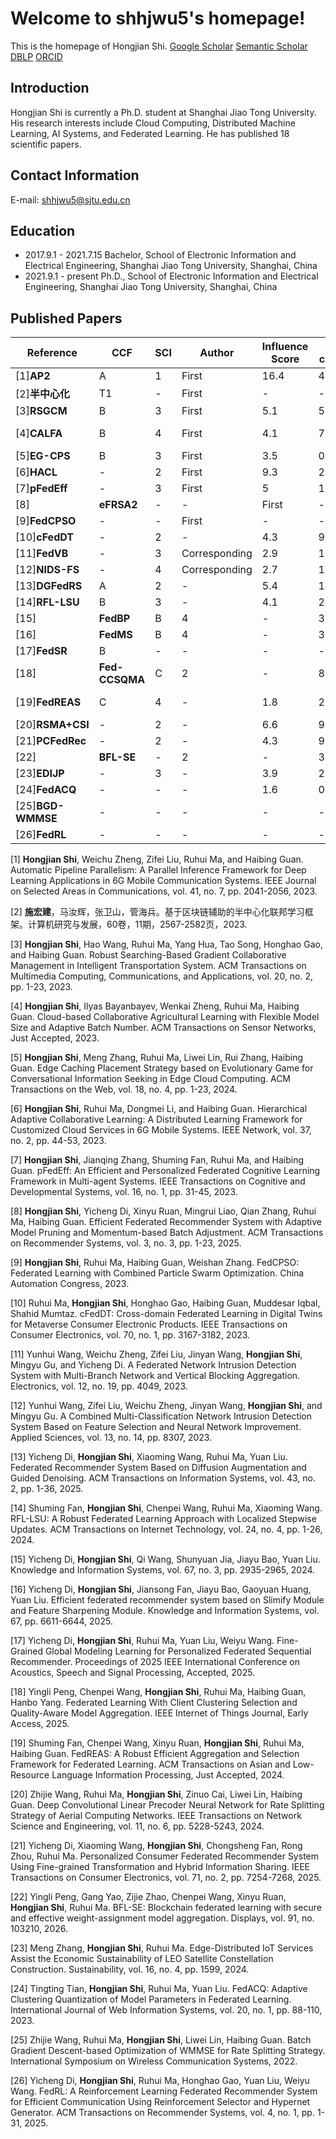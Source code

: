 # Welcome to shhjwu5's homepage!

This is the homepage of Hongjian Shi.
[Google Scholar](https://scholar.google.com/citations?user=wMJVGfAAAAAJ)  [Semantic Scholar](https://www.semanticscholar.org/author/Hongjian-Shi/2112515196)  [DBLP](https://dblp.org/pid/18/5755.html)  [ORCID](https://orcid.org/0000-0003-0743-7806)

## Introduction

Hongjian Shi is currently a Ph.D. student at Shanghai Jiao Tong University. His research interests include Cloud Computing, Distributed Machine Learning, AI Systems, and Federated Learning. He has published 18 scientific papers.

## Contact Information

E-mail: shhjwu5@sjtu.edu.cn

## Education

- 2017.9.1 - 2021.7.15 Bachelor, School of Electronic Information and Electrical Engineering, Shanghai Jiao Tong University, Shanghai, China
- 2021.9.1 - present Ph.D., School of Electronic Information and Electrical Engineering, Shanghai Jiao Tong University, Shanghai, China

## Published Papers

|Reference|CCF|SCI|Author|Influence Score|Self citation|link|Status|
| ---- | ---- | ---- | ---- | ---- | ---- | ---- | ---- |
|[1]**AP2**|A|1|First|16.4|4.30%|[link](https://doi.org/10.1109/JSAC.2023.3280970)|Published|
|[2]**半中心化**|T1|-|First|-|-|[link](https://doi.org/10.7544/issn1000-1239.202330286)|Published|
|[3]**RSGCM**|B|3|First|5.1|5.90%|[link](https://doi.org/10.1145/3549939)|Published|
|[4]**CALFA**|B|4|First|4.1|7.30%|[link](https://dl.acm.org/doi/abs/10.1145/3628431)|Just Accepted|
|[5]**EG-CPS**|B|3|First|3.5|0.00%|[link](https://dl.acm.org/doi/abs/10.1145/3624985)|Published|
|[6]**HACL**|-|2|First|9.3|2.20%|[link](https://doi.org/10.1109/MNET.001.2200382)|Published|
|[7]**pFedEff**|-|3|First|5|10.00%|[link](https://doi.org/10.1109/TCDS.2023.3288985)|Published|
|[8]|**eFRSA2**|-|-|First|-|-|[link](https://dl.acm.org/doi/10.1145/3704267)|Published|
|[9]**FedCPSO**|-|-|First|-|-|[link](http://dx.doi.org/10.1109/CAC59555.2023.10451632)|Published|
|[10]**cFedDT**|-|2|-|4.3|9.30%|[link](http://dx.doi.org/10.1109/TCE.2023.3327010)|Published|
|[11]**FedVB**|-|3|Corresponding|2.9|10.30%|[link](https://doi.org/10.3390/electronics12194049)|Published|
|[12]**NIDS-FS**|-|4|Corresponding|2.7|11.10%|[link](https://doi.org/10.3390/app13148307)|Published|
|[13]**DGFedRS**|A|2|-|5.4|14.80%|[link](https://dl.acm.org/doi/10.1145/3688570)|Published|
|[14]**RFL-LSU**|B|3|-|4.1|2.40%|[link](https://dl.acm.org/doi/abs/10.1145/3690822)|Published|
|[15]|**FedBP**|B|4|-|3.1|6.50%|[link](https://dl.acm.org/doi/10.1007/s10115-024-02316-y)|Published|
|[16]|**FedMS**|B|4|-|3.1|6.50%|[link](https://link.springer.com/article/10.1007/s10115-025-02433-2)|Published|
|[17]**FedSR**|B|-|-|-|-|[link](https://doi.org/10.1109/ICASSP49660.2025.10889033)|Accepted|
|[18]|**Fed-CCSQMA**|C|2|-|8.9|15.70%|[link](https://doi.org/10.1109/JIOT.2025.3572901)|Early Access|
|[19]**FedREAS**|C|4|-|1.8|22.20%|[link](https://doi.org/10.1145/3670689)|Just Accepted|
|[20]**RSMA+CSI**|-|2|-|6.6|9.10%|[link](http://dx.doi.org/10.1109/TNSE.2024.3357104)|Published|
|[21]**PCFedRec**|-|2|-|4.3|9.30%|[link](https://doi.org/10.1109/TCE.2025.3526427)|Published|
|[22]|**BFL-SE**|-|2|-|3.4|20.60%|[link](https://doi.org/10.1016/j.displa.2025.103210)|Published|
|[23]**EDIJP**|-|3|-|3.9|20.50%|[link](http://dx.doi.org/10.3390/su16041599)|Published|
|[24]**FedACQ**|-|-|-|1.6|0.00%|[link](http://dx.doi.org/10.1108/IJWIS-08-2023-0128)|Published|
|[25]**BGD-WMMSE**|-|-|-|-|-|[link](http://dx.doi.org/10.1109/ISWCS56560.2022.9940341)|Published|
|[26]**FedRL**|-|-|-|-|-|[link](https://doi.org/10.1145/3682076)|Published|


[1] **Hongjian Shi**, Weichu Zheng, Zifei Liu, Ruhui Ma, and Haibing Guan. Automatic Pipeline Parallelism: A Parallel Inference Framework for Deep Learning Applications in 6G Mobile Communication Systems. IEEE Journal on Selected Areas in Communications, vol. 41, no. 7, pp. 2041-2056, 2023. 

[2] **施宏建**，马汝辉，张卫山，管海兵。基于区块链辅助的半中心化联邦学习框架。计算机研究与发展，60卷，11期，2567-2582页，2023.

[3] **Hongjian Shi**, Hao Wang, Ruhui Ma, Yang Hua, Tao Song, Honghao Gao, and Haibing Guan. Robust Searching-Based Gradient Collaborative Management in Intelligent Transportation System. ACM Transactions on Multimedia Computing, Communications, and Applications, vol. 20, no. 2, pp. 1-23, 2023. 

[4] **Hongjian Shi**, Ilyas Bayanbayev, Wenkai Zheng, Ruhui Ma, Haibing Guan. Cloud-based Collaborative Agricultural Learning with Flexible Model Size and Adaptive Batch Number. ACM Transactions on Sensor Networks, Just Accepted, 2023. 

[5] **Hongjian Shi**, Meng Zhang, Ruhui Ma, Liwei Lin, Rui Zhang, Haibing Guan. Edge Caching Placement Strategy based on Evolutionary Game for Conversational Information Seeking in Edge Cloud Computing. ACM Transactions on the Web, vol. 18, no. 4, pp. 1-23, 2024. 

[6] **Hongjian Shi**, Ruhui Ma, Dongmei Li, and Haibing Guan. Hierarchical Adaptive Collaborative Learning: A Distributed Learning Framework for Customized Cloud Services in 6G Mobile Systems. IEEE Network, vol. 37, no. 2, pp. 44-53, 2023. 

[7] **Hongjian Shi**, Jianqing Zhang, Shuming Fan, Ruhui Ma, and Haibing Guan. pFedEff: An Efficient and Personalized Federated Cognitive Learning Framework in Multi-agent Systems. IEEE Transactions on Cognitive and Developmental Systems, vol. 16, no. 1, pp. 31-45, 2023. 

[8] **Hongjian Shi**, Yicheng Di, Xinyu Ruan, Mingrui Liao, Qian Zhang, Ruhui Ma, Haibing Guan. Efficient Federated Recommender System with Adaptive Model Pruning and Momentum-based Batch Adjustment. ACM Transactions on Recommender Systems, vol. 3, no. 3, pp. 1-23, 2025.

[9] **Hongjian Shi**, Ruhui Ma, Haibing Guan, Weishan Zhang. FedCPSO: Federated Learning with Combined Particle Swarm Optimization. China Automation Congress, 2023.

[10] Ruhui Ma, **Hongjian Shi**, Honghao Gao, Haibing Guan, Muddesar Iqbal, Shahid Mumtaz. cFedDT: Cross-domain Federated Learning in Digital Twins for Metaverse Consumer Electronic Products. IEEE Transactions on Consumer Electronics, vol. 70, no. 1, pp. 3167-3182, 2023.

[11] Yunhui Wang, Weichu Zheng, Zifei Liu, Jinyan Wang, **Hongjian Shi**, Mingyu Gu, and Yicheng Di. A Federated Network Intrusion Detection System with Multi-Branch Network and Vertical Blocking Aggregation. Electronics, vol. 12, no. 19, pp. 4049, 2023. 

[12] Yunhui Wang, Zifei Liu, Weichu Zheng, Jinyan Wang, **Hongjian Shi**, and Mingyu Gu. A Combined Multi-Classification Network Intrusion Detection System Based on Feature Selection and Neural Network Improvement. Applied Sciences, vol. 13, no. 14, pp. 8307, 2023.

[13] Yicheng Di, **Hongjian Shi**, Xiaoming Wang, Ruhui Ma, Yuan Liu. Federated Recommender System Based on Diffusion Augmentation and Guided Denoising. ACM Transactions on Information Systems, vol. 43, no. 2, pp. 1-36, 2025.

[14] Shuming Fan, **Hongjian Shi**, Chenpei Wang, Ruhui Ma, Xiaoming Wang. RFL-LSU: A Robust Federated Learning Approach with Localized Stepwise Updates. ACM Transactions on Internet Technology, vol. 24, no. 4, pp. 1-26, 2024.

[15] Yicheng Di, **Hongjian Shi**, Qi Wang, Shunyuan Jia, Jiayu Bao, Yuan Liu. Knowledge and Information Systems, vol. 67, no. 3, pp. 2935-2965, 2024.

[16] Yicheng Di, **Hongjian Shi**, Jiansong Fan, Jiayu Bao, Gaoyuan Huang, Yuan Liu. Efficient federated recommender system based on Slimify Module and Feature Sharpening Module. Knowledge and Information Systems, vol. 67, pp. 6611-6644, 2025.

[17] Yicheng Di, **Hongjian Shi**, Ruhui Ma, Yuan Liu, Weiyu Wang. Fine-Grained Global Modeling Learning for Personalized Federated Sequential Recommender. Proceedings of 2025 IEEE International Conference on Acoustics, Speech and Signal Processing, Accepted, 2025.

[18] Yingli Peng, Chenpei Wang, **Hongjian Shi**, Ruhui Ma, Haibing Guan, Hanbo Yang. Federated Learning With Client Clustering Selection and Quality-Aware Model Aggregation. IEEE Internet of Things Journal, Early Access, 2025.

[19] Shuming Fan, Chenpei Wang, Xinyu Ruan, **Hongjian Shi**, Ruhui Ma, Haibing Guan. FedREAS: A Robust Efficient Aggregation and Selection Framework for Federated Learning. ACM Transactions on Asian and Low-Resource Language Information Processing, Just Accepted, 2024.

[20] Zhijie Wang, Ruhui Ma, **Hongjian Shi**, Zinuo Cai, Liwei Lin, Haibing Guan. Deep Convolutional Linear Precoder Neural Network for Rate Splitting Strategy of Aerial Computing Networks. IEEE Transactions on Network Science and Engineering, vol. 11, no. 6, pp. 5228-5243, 2024.

[21] Yicheng Di, Xiaoming Wang, **Hongjian Shi**, Chongsheng Fan, Rong Zhou, Ruhui Ma. Personalized Consumer Federated Recommender System Using Fine-grained Transformation and Hybrid Information Sharing. IEEE Transactions on Consumer Electronics, vol. 71, no. 2, pp. 7254-7268, 2025.

[22] Yingli Peng, Gang Yao, Zijie Zhao, Chenpei Wang, Xinyu Ruan, **Hongjian Shi**, Ruhui Ma. BFL-SE: Blockchain federated learning with secure and effective weight-assignment model aggregation. Displays, vol. 91, no. 103210, 2026.

[23] Meng Zhang, **Hongjian Shi**, Ruhui Ma. Edge-Distributed IoT Services Assist the Economic Sustainability of LEO Satellite Constellation Construction. Sustainability, vol. 16, no. 4, pp. 1599, 2024.

[24] Tingting Tian, **Hongjian Shi**, Ruhui Ma, Yuan Liu. FedACQ: Adaptive Clustering Quantization of Model Parameters in Federated Learning. International Journal of Web Information Systems, vol. 20, no. 1, pp. 88-110, 2023.

[25] Zhijie Wang, Ruhui Ma, **Hongjian Shi**, Liwei Lin, Haibing Guan. Batch Gradient Descent-based Optimization of WMMSE for Rate Splitting Strategy. International Symposium on Wireless Communication Systems, 2022.

[26] Yicheng Di, **Hongjian Shi**, Ruhui Ma, Honghao Gao, Yuan Liu, Weiyu Wang. FedRL: A Reinforcement Learning Federated Recommender System for Efficient Communication Using Reinforcement Selector and Hypernet Generator. ACM Transactions on Recommender Systems, vol. 4, no. 1, pp. 1-31, 2025.
